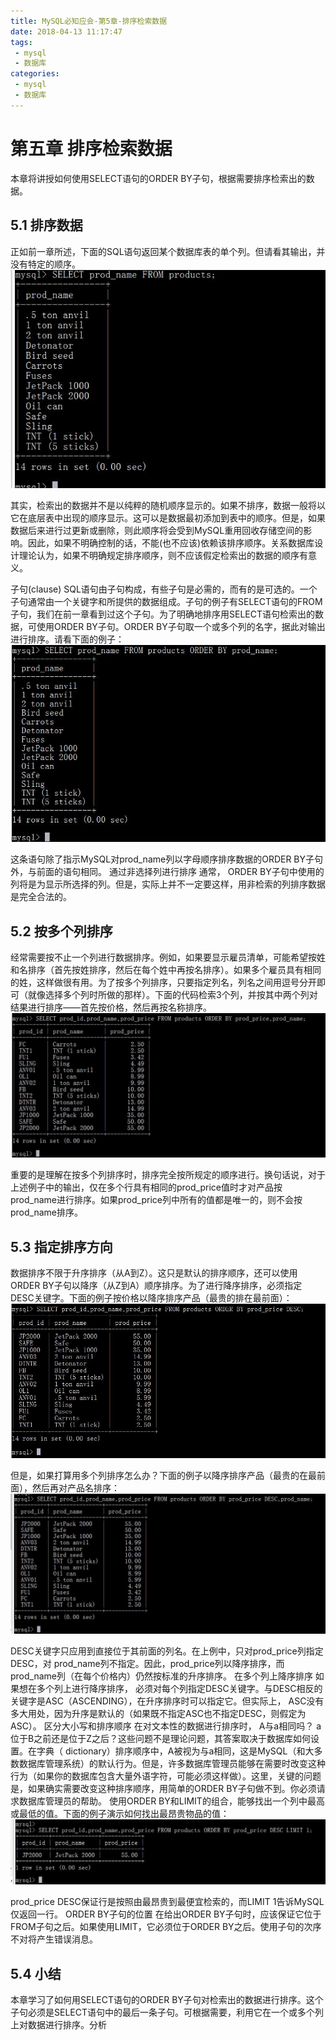 ```yaml
---
title: MySQL必知应会-第5章-排序检索数据
date: 2018-04-13 11:17:47
tags:
 - mysql
 - 数据库
categories:
 - mysql
 - 数据库
---
```


# 第五章 排序检索数据
本章将讲授如何使用SELECT语句的ORDER BY子句，根据需要排序检索出的数据。

## 5.1 排序数据
正如前一章所述，下面的SQL语句返回某个数据库表的单个列。但请看其输出，并没有特定的顺序。
![pic](MySQL必知应会-第5章-排序检索数据/CAPTURE_2018413_104402.jpg)

其实，检索出的数据并不是以纯粹的随机顺序显示的。如果不排序，数据一般将以它在底层表中出现的顺序显示。这可以是数据最初添加到表中的顺序。但是，如果数据后来进行过更新或删除，则此顺序将会受到MySQL重用回收存储空间的影响。因此，如果不明确控制的话，不能(也不应该)依赖该排序顺序。关系数据库设计理论认为，如果不明确规定排序顺序，则不应该假定检索出的数据的顺序有意义。

子句(clause) SQL语句由子句构成，有些子句是必需的，而有的是可选的。一个子句通常由一个关键字和所提供的数据组成。子句的例子有SELECT语句的FROM子句，我们在前一章看到过这个子句。为了明确地排序用SELECT语句检索出的数据，可使用ORDER BY子句。ORDER BY子句取一个或多个列的名字，据此对输出进行排序。请看下面的例子：
![pic](MySQL必知应会-第5章-排序检索数据/CAPTURE_2018413_112720.jpg)

这条语句除了指示MySQL对prod_name列以字母顺序排序数据的ORDER BY子句外，与前面的语句相同。
通过非选择列进行排序 通常， ORDER BY子句中使用的列将是为显示所选择的列。但是，实际上并不一定要这样，用非检索的列排序数据是完全合法的。

## 5.2 按多个列排序
经常需要按不止一个列进行数据排序。例如，如果要显示雇员清单，可能希望按姓和名排序（首先按姓排序，然后在每个姓中再按名排序）。如果多个雇员具有相同的姓，这样做很有用。为了按多个列排序，只要指定列名，列名之间用逗号分开即可（就像选择多个列时所做的那样）。下面的代码检索3个列，并按其中两个列对结果进行排序——首先按价格，然后再按名称排序。
![pic](MySQL必知应会-第5章-排序检索数据/CAPTURE_2018413_112946.jpg)

重要的是理解在按多个列排序时，排序完全按所规定的顺序进行。换句话说，对于上述例子中的输出，仅在多个行具有相同的prod_price值时才对产品按prod_name进行排序。如果prod_price列中所有的值都是唯一的，则不会按prod_name排序。

## 5.3 指定排序方向
数据排序不限于升序排序（从A到Z）。这只是默认的排序顺序，还可以使用ORDER BY子句以降序（从Z到A）顺序排序。为了进行降序排序，必须指定DESC关键字。下面的例子按价格以降序排序产品（最贵的排在最前面）：
![pic](MySQL必知应会-第5章-排序检索数据/CAPTURE_2018413_113121.jpg)

但是，如果打算用多个列排序怎么办？下面的例子以降序排序产品（最贵的在最前面），然后再对产品名排序：
![pic](MySQL必知应会-第5章-排序检索数据/CAPTURE_2018413_113233.jpg)

DESC关键字只应用到直接位于其前面的列名。在上例中，只对prod_price列指定 DESC，对 prod_name列不指定。因此，prod_price列以降序排序，而prod_name列（在每个价格内）仍然按标准的升序排序。
在多个列上降序排序 如果想在多个列上进行降序排序， 必须对每个列指定DESC关键字。与DESC相反的关键字是ASC（ASCENDING），在升序排序时可以指定它。但实际上， ASC没有多大用处，因为升序是默认的（如果既不指定ASC也不指定DESC，则假定为ASC）。
区分大小写和排序顺序 在对文本性的数据进行排序时， A与a相同吗？ a位于B之前还是位于Z之后？这些问题不是理论问题，其答案取决于数据库如何设置。在字典（ dictionary）排序顺序中，A被视为与a相同，这是MySQL（和大多数数据库管理系统）的默认行为。但是，许多数据库管理员能够在需要时改变这种行为（如果你的数据库包含大量外语字符，可能必须这样做）。这里，关键的问题是，如果确实需要改变这种排序顺序，用简单的ORDER BY子句做不到。你必须请求数据库管理员的帮助。
使用ORDER BY和LIMIT的组合，能够找出一个列中最高或最低的值。下面的例子演示如何找出最昂贵物品的值：
![pic](MySQL必知应会-第5章-排序检索数据/CAPTURE_2018413_113944.jpg)

prod_price DESC保证行是按照由最昂贵到最便宜检索的，而LIMIT 1告诉MySQL仅返回一行。
ORDER BY子句的位置 在给出ORDER BY子句时，应该保证它位于FROM子句之后。如果使用LIMIT，它必须位于ORDER BY之后。使用子句的次序不对将产生错误消息。

## 5.4 小结 
本章学习了如何用SELECT语句的ORDER BY子句对检索出的数据进行排序。这个子句必须是SELECT语句中的最后一条子句。可根据需要，利用它在一个或多个列上对数据进行排序。分析

